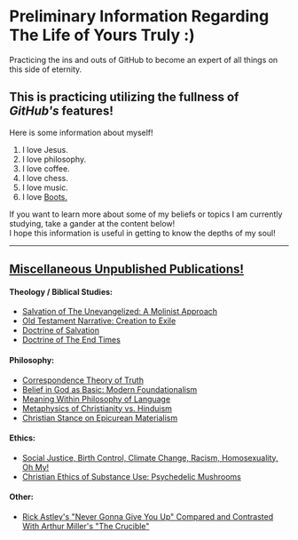 # Preliminary Information Regarding The Life of Yours Truly :)

Practicing the ins and outs of GitHub to become an expert of all things on this side of eternity. 

## This is practicing utilizing the fullness of *GitHub's* features!

Here is some information about myself!

1. I love Jesus.  
2. I love philosophy.  
3. I love coffee.  
4. I love chess.  
5. I love music.
6. I love [Boots.](./boots.md) 

If you want to learn more about some of my beliefs or topics I am currently studying, take a gander at the content below!  
I hope this information is useful in getting to know the depths of my soul!

---

## [Miscellaneous Unpublished Publications!](./papers.md)

#### Theology / Biblical Studies:

- [Salvation of The Unevangelized: A Molinist Approach](https://github.com/gboyette929929/Papers/blob/main/PHI4600%20Final%20Essay.docx)
- [Old Testament Narrative: Creation to Exile](https://github.com/gboyette929929/Papers/blob/main/OTS%20Creation%20to%20Exile%20Retelling.pdf)
- [Doctrine of Salvation](https://github.com/gboyette929929/Papers/blob/main/Doctrine%20of%20Salvation.pdf)
- [Doctrine of The End Times](https://github.com/gboyette929929/Papers/blob/main/Doctrine%20of%20the%20end%20times.pdf)

#### Philosophy:

- [Correspondence Theory of Truth](https://github.com/gboyette929929/Papers/blob/main/PHI3550%20Knowledge%20Position%20Paper%20%20(1).pdf)
- [Belief in God as Basic: Modern Foundationalism](https://github.com/gboyette929929/Papers/blob/main/PHI3550%20Knowledge%20Position%20Paper%20%20(2).pdf)
- [Meaning Within Philosophy of Language](https://github.com/gboyette929929/Papers/blob/main/PHI3550%20Position%20Paper%203.pdf)
- [Metaphysics of Christianity vs. Hinduism](https://github.com/gboyette929929/Papers/blob/main/Death%20to%20Self%20(PHI2100%20Final%20Essay).pdf)
- [Christian Stance on Epicurean Materialism](https://github.com/gboyette929929/Papers/blob/main/GB2%20Nature%20of%20Things%20Final%20Essay%20.pdf)

#### Ethics:

- [Social Justice, Birth Control, Climate Change, Racism, Homosexuality, Oh My!](https://github.com/gboyette929929/Papers/blob/main/ETH5100-SP.2024%20Position%20Statement%20Final.pdf)
- [Christian Ethics of Substance Use: Psychedelic Mushrooms](https://github.com/gboyette929929/Papers/blob/main/PHI2500%20Final%20Research%20Essay.pdf)

#### Other:

- [Rick Astley's "Never Gonna Give You Up" Compared and Contrasted With Arthur Miller's "The Crucible"](https://github.com/gboyette929929/Papers/blob/main/Research%20Paper%20ENG1120.pdf)
